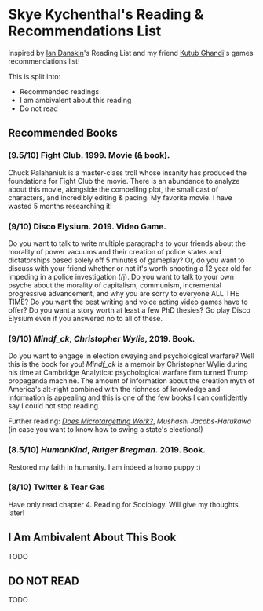 # Skye Kychenthal's Reading & Recommendations List

Inspired by [Ian Danskin](https://twitter.com/innuendostudios/status/1042937137702817793)'s Reading List and my friend [Kutub Ghandi](https://kksgandhi.github.io/personal_site/game_recommendations.html)'s games recommendations list!

This is split into: 
* Recommended readings 
* I am ambivalent about this reading
* Do not read

## Recommended Books

### (9.5/10) Fight Club. 1999. Movie (& book).

Chuck Palahaniuk is a master-class troll whose insanity has produced the foundations for Fight Club the movie. There is an abundance to analyze about this movie, alongside the compelling plot, the small cast of characters, and incredibly editing & pacing. My favorite movie. I have wasted 5 months researching it!

### (9/10) Disco Elysium. 2019. Video Game.

Do you want to talk to write multiple paragraphs to your friends about the morality of power vacuums and their creation of police states and dictatorships based solely off 5 minutes of gameplay? Or, do you want to discuss with your friend whether or not it's worth shooting a 12 year old for impeding in a police investigation (/j). Do you want to talk to your own psyche about the morality of capitalism, communism, incremental progressive advancement, and why you are sorry to everyone ALL THE TIME? Do you want the best writing and voice acting video games have to offer? Do you want a story worth at least a few PhD thesies? Go play Disco Elysium even if you answered no to all of these.

### (9/10) *Mindf_ck*, *Christopher Wylie*, 2019. Book.

Do you want to engage in election swaying and psychological warfare? Well this is the book for you! *Mindf_ck* is a memoir by Christopher Wylie during his time at Cambridge Analytica: psychological warfare firm turned Trump propaganda machine. The amount of information about the creation myth of America's alt-right combined with the richness of knowledge and information is appealing and this is one of the few books I can confidently say I could not stop reading 


Further reading: [*Does Microtargetting Work?*](https://muhark.github.io/static/docs/harukawa-2021-microtargeting.pdf), *Mushashi Jacobs-Harukawa* (in case you want to know how to swing a state's elections!)

### (8.5/10) *HumanKind*, *Rutger Bregman*. 2019. Book.

Restored my faith in humanity. I am indeed a homo puppy :)

### (8/10) Twitter & Tear Gas

Have only read chapter 4. Reading for Sociology. Will give my thoughts later!

## I Am Ambivalent About This Book

TODO

## DO NOT READ

TODO